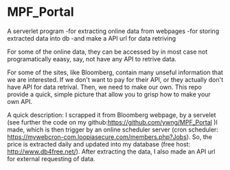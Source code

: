 MPF_Portal
==========

A serverlet program
-for extracting online data from webpages
-for storing extracted data into db 
-and make a API url for data retriving 

For some of the online data, they can be accessed by in most case not programatically eaasy, say, not have any API to retrive data.

For some of the sites, like Bloomberg, contain many unseful information that we are interested. If we don't want to pay for their API, or they actually don't have API
for data retrival. Then, we need to make our own. This repo provide a quick, simple picture that allow you to grisp how to make your own API.

A quick description:
I scrapped it from Bloomberg webpage, by a servelet (see further the code on my github:https://github.com/ywng/MPF_Portal )I made, which is then trigger by an online scheduler server (cron scheduler: https://mywebcron-com.loopiasecure.com/members.php?Jobs). So, the price is extracted daily and updated into my database (free host: http://www.db4free.net/). After extracting the data, I also made an API url for external requesting of data.
